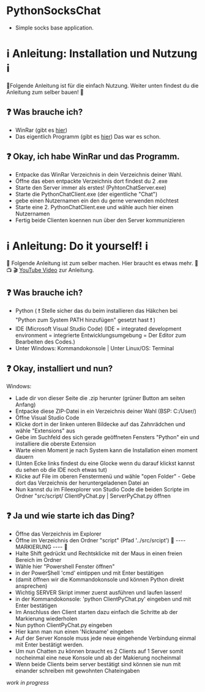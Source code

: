 # PythonSocksChat
- Simple socks base application.

# ℹ️ Anleitung: Installation und Nutzung ℹ️

🌟Folgende Anleitung ist für die einfach Nutzung. Weiter unten findest du die Anleitung zum selber bauen! 🌟

## ❓ Was brauche ich?

- WinRar (gibt es [hier](https://www.heise.de/download/product/winrar-1380/download))
- Das eigentlich Programm (gibt es [hier](https://github.com/sera619/PythonSocksChat/releases/download/v1.0.5/Chat_winX64.rar))
Das war es schon.

## ❓ Okay, ich habe WinRar und das Programm.

- Entpacke das WinRar Verzeichnis in dein Verzeichnis deiner Wahl.
- Öffne das eben entpackte Verzeichnis dort findest du 2 .exe
- Starte den Server immer als erstes! (PyhtonChatServer.exe)
- Starte die PythonChatClient.exe (der eigentliche "Chat")
- gebe einen Nutzernamen ein den du gerne verwenden möchtest
- Starte eine 2. PythonChatClient.exe und wähle auch hier einen Nutzernamen
- Fertig beide Clienten koennen nun über den Server kommunizieren

# ℹ️ Anleitung: Do it yourself! ℹ️

🌟 Folgende Anleitung ist zum selber machen. Hier braucht es etwas mehr. 🌟
📺 🎬 [YouTube Video](https://www.youtube.com/watch?v=H01qDY6g914) zur Anleitung. 

## ❓ Was brauche ich?

- Python ( ❗ Stelle sicher das du beim installieren das Häkchen bei "Python zum System PATH hinzufügen" gesetzt hast ❗ )
- IDE (Microsoft Visual Studio Code) (IDE = integrated development environment = integrierte Entwicklungsumgebung = Der Editor zum Bearbeiten des Codes.)
- Unter Windows: Kommandokonsole | Unter Linux/OS: Terminal

## ❓ Okay, installiert und nun?

Windows:
- Lade dir von dieser Seite die .zip herunter (grüner Button am seiten Anfang)
- Entpacke diese ZIP-Datei in ein Verzeichnis deiner Wahl (BSP: C:/User/<DEIN BENUTZERNAME>)
- Öffne Visual Studio Code
- Klicke dort in der linken unteren Bildecke auf das Zahnrädchen und wähle "Extensions" aus
- Gebe im Suchfeld des sich gerade geöffneten Fensters "Python" ein und installiere die oberste Extension
- Warte einen Moment je nach System kann die Installation einen moment dauern
- (Unten Ecke links findest du eine Glocke wenn du darauf klickst kannst du sehen ob die IDE noch etwas tut)
- Klicke auf File im oberen Fenstermenü und wähle "open Folder" - Gebe dort das Verzeichnis der heruntergeladenen Datei an
- Nun kannst du im Fileexplorer von Studio Code die beiden Scripte im Ordner "src/script/ ClientPyChat.py | ServerPyChat.py öffnen 

## ❓ Ja und wie starte ich das Ding?

- Öffne das Verzeichnis im Explorer
- Öffne im Verzeichnis den Ordner "script"  (Pfad '../src/srcipt')
  🚨 ---- MARKIERUNG ---- 🚨
- Halte Shift gedrückt und Rechtsklicke mit der Maus in einen freien Bereich im Ordner
- Wähle hier "Powershell Fenster öffnen"
- in der PowerShell 'cmd' eintippen und mit Enter bestätigen
- (damit öffnen wir die Kommandokonsole und können Python direkt ansprechen)
- Wichtig SERVER Skript immer zuerst ausführen und laufen lassen!
- in der Kommandokonsole: 'python ClientPyChat.py' eingeben und mit Enter bestätigen
- Im Anschluss den Client starten dazu einfach die Schritte ab der Markierung wiederholen
- Nun python ClientPyChat.py eingeben
- Hier kann man nun einen 'Nickname' eingeben
- Auf der Server Konsole muss jede neue eingehende Verbindung einmal mit Enter bestätigt werden.
- Um nun Chatten zu können braucht es 2 Clients auf 1 Server somit nocheinmal eine neue Konsole und ab der Makierung nocheinmal
- Wenn beide Clients beim server bestätigt sind können sie nun mit einander schreiben mit gewohnten Chateingaben

*work in progress*
